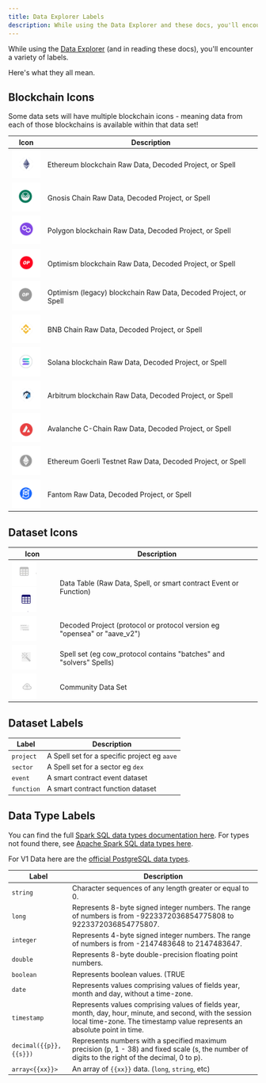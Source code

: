 ```yaml
---
title: Data Explorer Labels
description: While using the Data Explorer and these docs, you'll encounter a variety of labels. Here's what they all mean.
---
```


While using the [Data Explorer](data-explorer.md) (and in reading these docs), you'll encounter a variety of labels.

Here's what they all mean.

## Blockchain Icons

Some data sets will have multiple blockchain icons - meaning data from each of those blockchains is available within that data set!


| Icon      | Description                          |
| ----------- | ---------------------------------------- |
|    ![ethereum icon](images/explorer-labels/ethereum-icon.png)    | Ethereum blockchain Raw Data, Decoded Project, or Spell |
|![gnosis chain icon](images/explorer-labels/gnosis-chain-icon.png)| Gnosis Chain Raw Data, Decoded Project, or Spell |
| ![polygon icon](images/explorer-labels/polygon-icon.png) | Polygon blockchain Raw Data, Decoded Project, or Spell |
| ![optimism icon](images/explorer-labels/optimism-icon.png) | Optimism blockchain Raw Data, Decoded Project, or Spell |
| ![optimism legacy icon](images/explorer-labels/optimism-legacy-icon.png) | Optimism (legacy) blockchain Raw Data, Decoded Project, or Spell |
| ![bnb chain icon](images/explorer-labels/bnb-chain-icon.png) | BNB Chain Raw Data, Decoded Project, or Spell |
| ![solana icon](images/explorer-labels/solana-icon.png) | Solana blockchain Raw Data, Decoded Project, or Spell |
| ![arbitrum icon](images/explorer-labels/arbitrum-icon.png) | Arbitrum blockchain Raw Data, Decoded Project, or Spell |
| ![avalanche icon](images/explorer-labels/avalanche-icon.png) | Avalanche C-Chain Raw Data, Decoded Project, or Spell |
| ![goerli testnet icon](images/explorer-labels/goerli-testnet-icon.png) | Ethereum Goerli Testnet Raw Data, Decoded Project, or Spell |
| ![fantom icon](images/explorer-labels/fantom-icon.png) | Fantom Raw Data, Decoded Project, or Spell |

## Dataset Icons

| Icon      | Description                          |
| ----------- | ---------------------------------------- |
| ![table icon 1](images/explorer-labels/table-icon-1.png)![table icon 2](images/explorer-labels/table-icon-2.png) | Data Table (Raw Data, Spell, or smart contract Event or Function) |
| ![decoded project icon](images/explorer-labels/decoded-project-icon.png) | Decoded Project (protocol or protocol version eg "opensea" or "aave_v2") |
| ![spell icon](images/explorer-labels/spell-icon.png) | Spell set (eg cow_protocol contains "batches" and "solvers" Spells) |
| ![community data icon](images/explorer-labels/community-data-icon.png) | Community Data Set |

## Dataset Labels

| Label      | Description                          |
| ----------- | ---------------------------------------- |
| `project` | A Spell set for a specific project eg `aave` |
| `sector` | A Spell set for a sector eg `dex` |
| `event` | A smart contract event dataset |
| `function` | A smart contract function dataset |

## Data Type Labels

You can find the full [Spark SQL data types documentation here](https://docs.databricks.com/sql/language-manual/sql-ref-datatypes.html). For types not found there, see [Apache Spark SQL data types here](https://spark.apache.org/docs/latest/sql-ref-datatypes.html).

For V1 Data here are the [official PostgreSQL data types](https://www.postgresql.org/docs/current/datatype.html).

| Label      | Description                          |
| ----------- | ---------------------------------------- |
| `string` | Character sequences of any length greater or equal to 0. |
| `long` | Represents 8-byte signed integer numbers. The range of numbers is from -9223372036854775808 to 9223372036854775807. |
| `integer` | Represents 4-byte signed integer numbers. The range of numbers is from -2147483648 to 2147483647. |
| `double` | Represents 8-byte double-precision floating point numbers. |
| `boolean` | Represents boolean values. (TRUE|FALSE) |
| `date` | Represents values comprising values of fields year, month and day, without a time-zone. |
| `timestamp` | Represents values comprising values of fields year, month, day, hour, minute, and second, with the session local time-zone. The timestamp value represents an absolute point in time. |
| `decimal({{p}},{{s}})` | Represents numbers with a specified maximum precision (p, 1 - 38) and fixed scale (s, the number of digits to the right of the decimal, 0 to p). |
| `array<{{xx}}>` | An array of `{{xx}}` data. (`long`, `string`, etc) |
